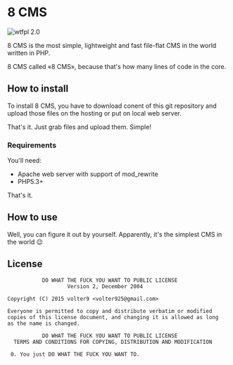 # 8 CMS

![wtfpl 2.0](http://www.wtfpl.net/wp-content/uploads/2012/12/wtfpl-badge-2.png)

8 CMS is the most simple, lightweight and fast file-flat CMS in the world written in PHP.

8 CMS called «8 CMS», because that's how many lines of code in the core.

## How to install

To install 8 CMS, you have to download conent of this git repository and upload 
those files on the hosting or put on local web server.

That's it. Just grab files and upload them. Simple!

### Requirements 

You'll need:

* Apache web server with support of mod_rewrite
* PHP5.3+

That's it.

## How to use

Well, you can figure it out by yourself. Apparently, it's the simplest CMS in the world :wink:

## License

               DO WHAT THE FUCK YOU WANT TO PUBLIC LICENSE
                       Version 2, December 2004

    Copyright (C) 2015 volter9 <volter925@gmail.com>

    Everyone is permitted to copy and distribute verbatim or modified
    copies of this license document, and changing it is allowed as long
    as the name is changed.

               DO WHAT THE FUCK YOU WANT TO PUBLIC LICENSE
      TERMS AND CONDITIONS FOR COPYING, DISTRIBUTION AND MODIFICATION

     0. You just DO WHAT THE FUCK YOU WANT TO.
